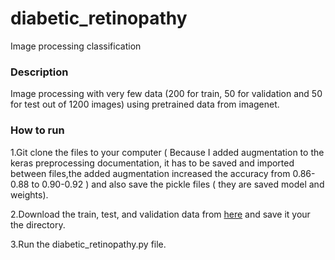 # diabetic_retinopathy
Image processing classification 

### Description 
Image processing with very few data (200 for train, 50 for validation and 50 for test out of 1200 images)
using pretrained data from imagenet.


### How to run
1.Git clone the files to your computer ( Because I added augmentation to the keras preprocessing documentation,
  it has to be saved and imported between files,the added augmentation increased the accuracy from 0.86-0.88 to 0.90-0.92 )
  and also save  the pickle files ( they are saved model and weights).
 
2.Download the train, test, and validation data from [here](https://drive.google.com/open?id=1h_8JVH7UN9GCdgTe0MAYJx5XiVY4A_8)
  and save it your the directory.
  
3.Run the diabetic_retinopathy.py file.   
  
 
